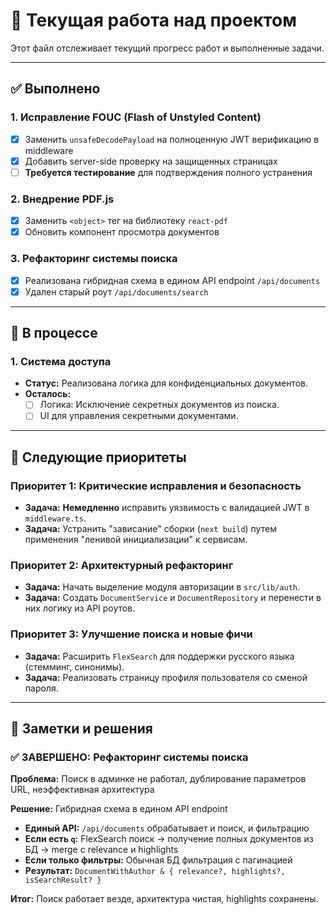 # 🚧 Текущая работа над проектом

Этот файл отслеживает текущий прогресс работ и выполненные задачи.

---

## ✅ Выполнено

### 1. Исправление FOUC (Flash of Unstyled Content)
- [x] Заменить `unsafeDecodePayload` на полноценную JWT верификацию в middleware
- [x] Добавить server-side проверку на защищенных страницах
- [ ] **Требуется тестирование** для подтверждения полного устранения

### 2. Внедрение PDF.js
- [x] Заменить `<object>` тег на библиотеку `react-pdf`
- [x] Обновить компонент просмотра документов

### 3. Рефакторинг системы поиска
- [x] Реализована гибридная схема в едином API endpoint `/api/documents`
- [x] Удален старый роут `/api/documents/search`

---

## 🔄 В процессе

### 1. Система доступа
- **Статус:** Реализована логика для конфиденциальных документов.
- **Осталось:**
    - [ ] Логика: Исключение секретных документов из поиска.
    - [ ] UI для управления секретными документами.

---

## 🎯 Следующие приоритеты

### Приоритет 1: Критические исправления и безопасность
- **Задача:** **Немедленно** исправить уязвимость с валидацией JWT в `middleware.ts`.
- **Задача:** Устранить "зависание" сборки (`next build`) путем применения "ленивой инициализации" к сервисам.

### Приоритет 2: Архитектурный рефакторинг
- **Задача:** Начать выделение модуля авторизации в `src/lib/auth`.
- **Задача:** Создать `DocumentService` и `DocumentRepository` и перенести в них логику из API роутов.

### Приоритет 3: Улучшение поиска и новые фичи
- **Задача:** Расширить `FlexSearch` для поддержки русского языка (стемминг, синонимы).
- **Задача:** Реализовать страницу профиля пользователя со сменой пароля.

---

## 📝 Заметки и решения

### ✅ ЗАВЕРШЕНО: Рефакторинг системы поиска

**Проблема:** Поиск в админке не работал, дублирование параметров URL, неэффективная архитектура

**Решение:** Гибридная схема в едином API endpoint
- **Единый API:** `/api/documents` обрабатывает и поиск, и фильтрацию
- **Если есть `q`:** FlexSearch поиск → получение полных документов из БД → merge с relevance и highlights
- **Если только фильтры:** Обычная БД фильтрация с пагинацией
- **Результат:** `DocumentWithAuthor & { relevance?, highlights?, isSearchResult? }`

**Итог:** Поиск работает везде, архитектура чистая, highlights сохранены.
